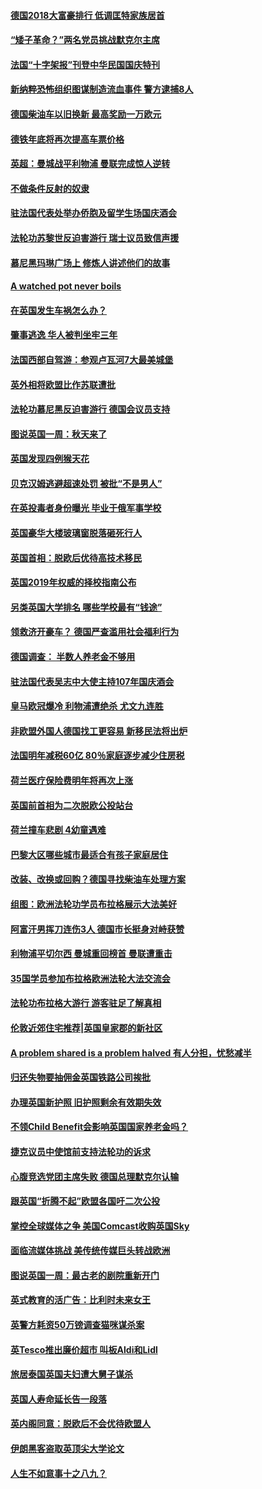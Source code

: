 #### [德国2018大富豪排行 低调匡特家族居首](../pages/nsc974/n10774023.md?t=10101532) 

#### [“矮子革命？”两名党员挑战默克尔主席](../pages/nsc974/n10774533.md?t=10101532) 

#### [法国“十字架报”刊登中华民国国庆特刊](../pages/nsc974/n10774543.md?t=10101532) 

#### [新纳粹恐怖组织图谋制造流血事件 警方逮捕8人](../pages/nsc974/n10774321.md?t=10101532) 

#### [德国柴油车以旧换新 最高奖励一万欧元](../pages/nsc974/n10774269.md?t=10101532) 

#### [德铁年底将再次提高车票价格](../pages/nsc974/n10774155.md?t=10101532) 

#### [英超：曼城战平利物浦 曼联完成惊人逆转](../pages/nsc974/n10773638.md?t=10101532) 

#### [不做条件反射的奴隶](../pages/nsc974/n10771821.md?t=10101532) 

#### [驻法国代表处举办侨胞及留学生场国庆酒会](../pages/nsc974/n10769921.md?t=10101532) 

#### [法轮功苏黎世反迫害游行 瑞士议员致信声援](../pages/nsc974/n10767250.md?t=10101532) 

#### [慕尼黑玛琳广场上 修炼人讲述他们的故事](../pages/nsc974/n10762990.md?t=10101532) 

#### [A watched pot never boils](../pages/nsc974/n10763822.md?t=10101532) 

#### [在英国发生车祸怎么办？](../pages/nsc974/n10763811.md?t=10101532) 

#### [肇事逃逸 华人被判坐牢三年](../pages/nsc974/n10763799.md?t=10101532) 

#### [法国西部自驾游：参观卢瓦河7大最美城堡](../pages/nsc974/n10760218.md?t=10101532) 

#### [英外相将欧盟比作苏联遭批](../pages/nsc974/n10761274.md?t=10101532) 

#### [法轮功慕尼黑反迫害游行 德国会议员支持](../pages/nsc974/n10760664.md?t=10101532) 

#### [图说英国一周：秋天来了](../pages/nsc974/n10761380.md?t=10101532) 

#### [英国发现四例猴天花](../pages/nsc974/n10761362.md?t=10101532) 

#### [贝克汉姆逃避超速处罚 被批“不是男人”](../pages/nsc974/n10761349.md?t=10101532) 

#### [在英投毒者身份曝光 毕业于俄军事学校](../pages/nsc974/n10761338.md?t=10101532) 

#### [英国豪华大楼玻璃窗脱落砸死行人](../pages/nsc974/n10761334.md?t=10101532) 

#### [英国首相：脱欧后优待高技术移民](../pages/nsc974/n10761323.md?t=10101532) 

#### [英国2019年权威的择校指南公布](../pages/nsc974/n10761253.md?t=10101532) 

#### [另类英国大学排名 哪些学校最有“钱途”](../pages/nsc974/n10760972.md?t=10101532) 

#### [领救济开豪车？ 德国严查滥用社会福利行为](../pages/nsc974/n10760730.md?t=10101532) 

#### [德国调查：  半数人养老金不够用](../pages/nsc974/n10760552.md?t=10101532) 

#### [驻法国代表吴志中大使主持107年国庆酒会](../pages/nsc974/n10760458.md?t=10101532) 

#### [皇马欧冠爆冷 利物浦遭绝杀 尤文九连胜](../pages/nsc974/n10759476.md?t=10101532) 

#### [非欧盟外国人德国找工更容易 新移民法将出炉](../pages/nsc974/n10758904.md?t=10101532) 

#### [法国明年减税60亿 80％家庭逐步减少住房税](../pages/nsc974/n10758112.md?t=10101532) 

#### [荷兰医疗保险费明年将再次上涨](../pages/nsc974/n10758614.md?t=10101532) 

#### [英国前首相为二次脱欧公投站台](../pages/nsc974/n10756382.md?t=10101532) 

#### [荷兰撞车悲剧 4幼童遇难](../pages/nsc974/n10758529.md?t=10101532) 

#### [巴黎大区哪些城市最适合有孩子家庭居住](../pages/nsc974/n10758451.md?t=10101532) 

#### [改装、改换或回购？德国寻找柴油车处理方案](../pages/nsc974/n10755781.md?t=10101532) 

#### [组图：欧洲法轮功学员布拉格展示大法美好](../pages/nsc974/n10756084.md?t=10101532) 

#### [阿富汗男挥刀连伤3人 德国市长挺身对峙获赞](../pages/nsc974/n10755624.md?t=10101532) 

#### [利物浦平切尔西 曼城重回榜首 曼联遭重击](../pages/nsc974/n10752442.md?t=10101532) 

#### [35国学员参加布拉格欧洲法轮大法交流会](../pages/nsc974/n10751371.md?t=10101532) 

#### [法轮功布拉格大游行 游客驻足了解真相](../pages/nsc974/n10749360.md?t=10101532) 

#### [伦敦近郊住宅推荐|英国皇家郡的新社区](../pages/nsc974/n10748402.md?t=10101532) 

#### [A problem shared is a problem halved 有人分担，忧愁减半](../pages/nsc974/n10748007.md?t=10101532) 

#### [归还失物要抽佣金英国铁路公司挨批](../pages/nsc974/n10747998.md?t=10101532) 

#### [办理英国新护照 旧护照剩余有效期失效](../pages/nsc974/n10747991.md?t=10101532) 

#### [不领Child Benefit会影响英国国家养老金吗？](../pages/nsc974/n10747977.md?t=10101532) 

#### [捷克议员中使馆前支持法轮功的诉求](../pages/nsc974/n10747691.md?t=10101532) 

#### [心腹竞选党团主席失败 德国总理默克尔认输](../pages/nsc974/n10746576.md?t=10101532) 

#### [跟英国“折腾不起”欧盟各国吁二次公投](../pages/nsc974/n10746245.md?t=10101532) 

#### [掌控全球媒体之争 美国Comcast收购英国Sky](../pages/nsc974/n10746184.md?t=10101532) 

#### [面临流媒体挑战 美传统传媒巨头转战欧洲](../pages/nsc974/n10746233.md?t=10101532) 

#### [图说英国一周：最古老的剧院重新开门](../pages/nsc974/n10746284.md?t=10101532) 

#### [英式教育的活广告：比利时未来女王](../pages/nsc974/n10746280.md?t=10101532) 

#### [英警方耗资50万镑调查猫咪谋杀案](../pages/nsc974/n10746272.md?t=10101532) 

#### [英Tesco推出廉价超市 叫板Aldi和Lidl](../pages/nsc974/n10746265.md?t=10101532) 

#### [旅居泰国英国夫妇遭大舅子谋杀](../pages/nsc974/n10746263.md?t=10101532) 

#### [英国人寿命延长告一段落](../pages/nsc974/n10746259.md?t=10101532) 

#### [英内阁同意：脱欧后不会优待欧盟人](../pages/nsc974/n10746255.md?t=10101532) 

#### [伊朗黑客盗取英顶尖大学论文](../pages/nsc974/n10746250.md?t=10101532) 

#### [人生不如意事十之八九？](../pages/nsc974/n10745399.md?t=10101532) 

